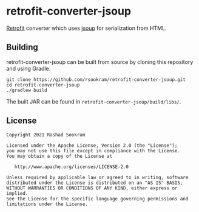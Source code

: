 # retrofit-converter-jsoup

[Retrofit](https://square.github.io/retrofit/) converter which uses
[jsoup](https://jsoup.org/) for serialization from HTML.


## Building

retrofit-converter-jsoup can be built from source by cloning this repository
and using Gradle.

```
git clone https://github.com/rsookram/retrofit-converter-jsoup.git
cd retrofit-converter-jsoup
./gradlew build
```

The built JAR can be found in `retrofit-converter-jsoup/build/libs/`.


## License

```
Copyright 2021 Rashad Sookram

Licensed under the Apache License, Version 2.0 (the "License");
you may not use this file except in compliance with the License.
You may obtain a copy of the License at

   http://www.apache.org/licenses/LICENSE-2.0

Unless required by applicable law or agreed to in writing, software
distributed under the License is distributed on an "AS IS" BASIS,
WITHOUT WARRANTIES OR CONDITIONS OF ANY KIND, either express or implied.
See the License for the specific language governing permissions and
limitations under the License.
```
